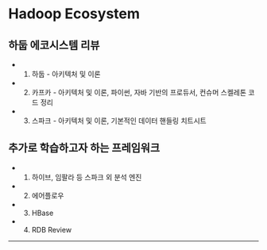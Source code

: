 # Hadoop Ecosystem

## 하둡 에코시스템 리뷰
- 1. 하둡 - 아키텍처 및 이론
- 2. 카프카 - 아키텍처 및 이론, 파이썬, 자바 기반의 프로듀서, 컨슈머 스켈레톤 코드 정리 
- 3. 스파크 - 아키텍처 및 이론, 기본적인 데이터 핸들링 치트시트

## 추가로 학습하고자 하는 프레임워크
- 1. 하이브, 임팔라 등 스파크 외 분석 엔진 
- 2. 에어플로우 
- 3. HBase
- 4. RDB Review

---
